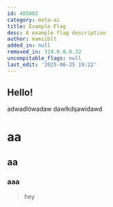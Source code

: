 ```yaml
---
id: 485802
category: meta-ai
title: Example Flag
desc: A example flag description
author: mamiiblt
added_in: null
removed_in: 319.0.0.0.32
uncompitable_flags: null
last_edit: '2025-06-25 19:22'
---
```


## Hello!

adwadlöwadaw
dawlkdşawidawd

# aa

## aa

### aaa

> hey
